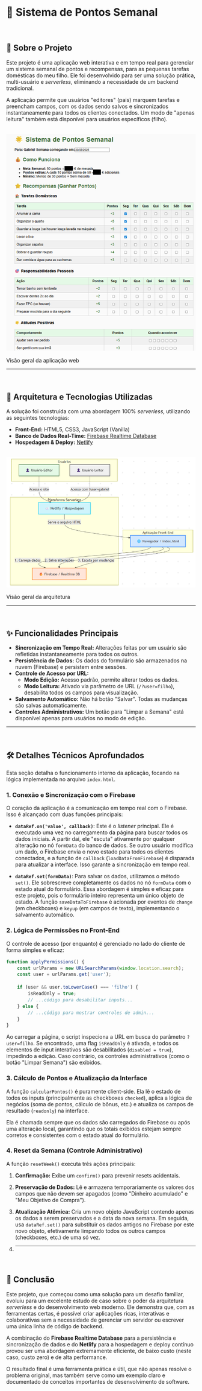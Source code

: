 # 🌟 Sistema de Pontos Semanal

<br>

## 🎯 Sobre o Projeto

Este projeto é uma aplicação web interativa e em tempo real para gerenciar um sistema semanal de pontos e recompensas, para as pequenas tarefas domésticas do meu filho. 
Ele foi desenvolvido para ser uma solução prática, 
multi-usuário e *serverless*, eliminando a necessidade de um backend tradicional.

A aplicação permite que usuários "editores" (pais) marquem tarefas e preencham campos, com os dados sendo salvos e sincronizados instantaneamente para 
todos os clientes conectados. Um modo de "apenas leitura" também está disponível para usuários específicos (filho). <br><br>

![Visão Geral da Aplicação](assets/1.png)<br>

Visão geral da aplicação web<br>

---

<br>

## 🚀 Arquitetura e Tecnologias Utilizadas

A solução foi construída com uma abordagem 100% *serverless*, utilizando as seguintes tecnologias:

*   **Front-End:** HTML5, CSS3, JavaScript (Vanilla)
*   **Banco de Dados Real-Time:** [Firebase Realtime Database](https://firebase.google.com/products/realtime-database )
*   **Hospedagem & Deploy:** [Netlify](https://www.netlify.com/ ) <br><br>

![Diagrama de Arquitetura](assets/2.png)<br>

Visão geral da arquitetura<br>

---
<br>

## ✨ Funcionalidades Principais

*   **Sincronização em Tempo Real:** Alterações feitas por um usuário são refletidas instantaneamente para todos os outros.
*   **Persistência de Dados:** Os dados do formulário são armazenados na nuvem (Firebase) e persistem entre sessões.
*   **Controle de Acesso por URL:**
    *   **Modo Edição:** Acesso padrão, permite alterar todos os dados.
    *   **Modo Leitura:** Ativado via parâmetro de URL (`/?user=filho`), desabilita todos os campos para visualização.
*   **Salvamento Automático:** Não há botão "Salvar". Todas as mudanças são salvas automaticamente.
*   **Controles Administrativos:** Um botão para "Limpar a Semana" está disponível apenas para usuários no modo de edição.

---

<br>

## 🛠️ Detalhes Técnicos Aprofundados

Esta seção detalha o funcionamento interno da aplicação, focando na lógica implementada no arquivo `index.html`.

### 1. Conexão e Sincronização com o Firebase

O coração da aplicação é a comunicação em tempo real com o Firebase. Isso é alcançado com duas funções principais:

*   **`dataRef.on('value', callback)`**: Este é o *listener* principal. Ele é executado uma vez no carregamento da página para buscar todos os dados iniciais. A partir daí, ele "escuta" ativamente por qualquer alteração no nó `formData` do banco de dados. Se outro usuário modifica um dado, o Firebase envia o novo estado para todos os clientes conectados, e a função de `callback` (`loadDataFromFirebase`) é disparada para atualizar a interface. Isso garante a sincronização em tempo real.

*   **`dataRef.set(formData)`**: Para salvar os dados, utilizamos o método `set()`. Ele sobrescreve completamente os dados no nó `formData` com o estado atual do formulário. Essa abordagem é simples e eficaz para este projeto, pois o formulário inteiro representa um único objeto de estado. A função `saveDataToFirebase` é acionada por eventos de `change` (em checkboxes) e `keyup` (em campos de texto), implementando o salvamento automático.

### 2. Lógica de Permissões no Front-End

O controle de acesso (por enquanto) é gerenciado no lado do cliente de forma simples e eficaz:

```javascript
function applyPermissions() {
    const urlParams = new URLSearchParams(window.location.search);
    const user = urlParams.get('user');

    if (user && user.toLowerCase() === 'filho') {
        isReadOnly = true;
        // ...código para desabilitar inputs...
    } else {
        // ...código para mostrar controles de admin...
    }
}
```
Ao carregar a página, o script inspeciona a URL em busca do parâmetro `?user=filho`. Se encontrado, uma flag `isReadOnly` é ativada, e todos os elementos de input interativos são desabilitados (`disabled = true`), impedindo a edição. Caso contrário, os controles administrativos (como o botão "Limpar Semana") são exibidos.

### 3. Cálculo de Pontos e Atualização da Interface

A função `calcularPontos()` é puramente client-side. Ela lê o estado de todos os inputs (principalmente as checkboxes `checked`), aplica a lógica de negócios (soma de pontos, cálculo de bônus, etc.) e atualiza os campos de resultado (`readonly`) na interface.

Ela é chamada sempre que os dados são carregados do Firebase ou após uma alteração local, garantindo que os totais exibidos estejam sempre corretos e consistentes com o estado atual do formulário.

### 4. Reset da Semana (Controle Administrativo)

A função `resetWeek()` executa três ações principais:
1.  **Confirmação:** Exibe um `confirm()` para prevenir resets acidentais.
2.  **Preservação de Dados:** Lê e armazena temporariamente os valores dos campos que não devem ser apagados (como "Dinheiro acumulado" e "Meu Objetivo de Compra").
3.  **Atualização Atômica:** Cria um novo objeto JavaScript contendo apenas os dados a serem preservados e a data da nova semana. Em seguida, usa `dataRef.set()` para substituir os dados antigos no Firebase por este novo objeto, efetivamente limpando todos os outros campos (checkboxes, etc.) de uma só vez.

4.  ---
  
<br>

## 🏁 Conclusão

Este projeto, que começou como uma solução para um desafio familiar, evoluiu para um excelente estudo de caso sobre o poder da arquitetura *serverless* e do desenvolvimento web moderno. Ele demonstra que, com as ferramentas certas, é possível criar aplicações ricas, interativas e colaborativas sem a necessidade de gerenciar um servidor ou escrever uma única linha de código de backend.

A combinação do **Firebase Realtime Database** para a persistência e sincronização de dados e do **Netlify** para a hospedagem e deploy contínuo provou ser uma abordagem extremamente eficiente, de baixo custo (neste caso, custo zero) e de alta performance.

O resultado final é uma ferramenta prática e útil, que não apenas resolve o problema original, mas também serve como um exemplo claro e documentado de conceitos importantes de desenvolvimento de software.




